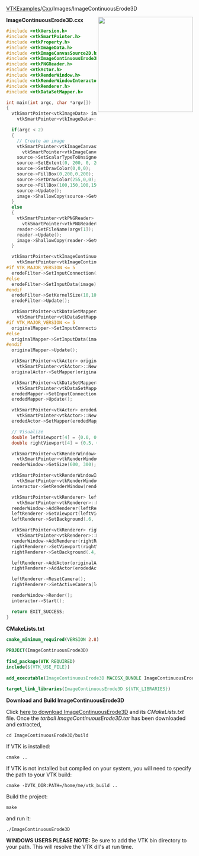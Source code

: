 [VTKExamples](Home)/[Cxx](Cxx)/Images/ImageContinuousErode3D

<img align="right" src="https://github.com/lorensen/VTKExamples/raw/master/Testing/Baseline/Images/TestImageContinuousErode3D.png" width="256" />

**ImageContinuousErode3D.cxx**
```c++
#include <vtkVersion.h>
#include <vtkSmartPointer.h>
#include <vtkProperty.h>
#include <vtkImageData.h>
#include <vtkImageCanvasSource2D.h>
#include <vtkImageContinuousErode3D.h>
#include <vtkPNGReader.h>
#include <vtkActor.h>
#include <vtkRenderWindow.h>
#include <vtkRenderWindowInteractor.h>
#include <vtkRenderer.h>
#include <vtkDataSetMapper.h>

int main(int argc, char *argv[])
{
  vtkSmartPointer<vtkImageData> image =
    vtkSmartPointer<vtkImageData>::New();

  if(argc < 2)
  {
    // Create an image
    vtkSmartPointer<vtkImageCanvasSource2D> source =
      vtkSmartPointer<vtkImageCanvasSource2D>::New();
    source->SetScalarTypeToUnsignedChar();
    source->SetExtent(0, 200, 0, 200, 0, 0);
    source->SetDrawColor(0,0,0);
    source->FillBox(0,200,0,200);
    source->SetDrawColor(255,0,0);
    source->FillBox(100,150,100,150);
    source->Update();
    image->ShallowCopy(source->GetOutput());
  }
  else
  {
    vtkSmartPointer<vtkPNGReader> reader =
      vtkSmartPointer<vtkPNGReader>::New();
    reader->SetFileName(argv[1]);
    reader->Update();
    image->ShallowCopy(reader->GetOutput());
  }

  vtkSmartPointer<vtkImageContinuousErode3D> erodeFilter =
    vtkSmartPointer<vtkImageContinuousErode3D>::New();
#if VTK_MAJOR_VERSION <= 5
  erodeFilter->SetInputConnection(image->GetProducerPort());
#else
  erodeFilter->SetInputData(image);
#endif
  erodeFilter->SetKernelSize(10,10,1);
  erodeFilter->Update();

  vtkSmartPointer<vtkDataSetMapper> originalMapper =
    vtkSmartPointer<vtkDataSetMapper>::New();
#if VTK_MAJOR_VERSION <= 5
  originalMapper->SetInputConnection(image->GetProducerPort());
#else
  originalMapper->SetInputData(image);
#endif
  originalMapper->Update();

  vtkSmartPointer<vtkActor> originalActor =
    vtkSmartPointer<vtkActor>::New();
  originalActor->SetMapper(originalMapper);

  vtkSmartPointer<vtkDataSetMapper> erodedMapper =
    vtkSmartPointer<vtkDataSetMapper>::New();
  erodedMapper->SetInputConnection(erodeFilter->GetOutputPort());
  erodedMapper->Update();

  vtkSmartPointer<vtkActor> erodedActor =
    vtkSmartPointer<vtkActor>::New();
  erodedActor->SetMapper(erodedMapper);

  // Visualize
  double leftViewport[4] = {0.0, 0.0, 0.5, 1.0};
  double rightViewport[4] = {0.5, 0.0, 1.0, 1.0};

  vtkSmartPointer<vtkRenderWindow> renderWindow =
    vtkSmartPointer<vtkRenderWindow>::New();
  renderWindow->SetSize(600, 300);

  vtkSmartPointer<vtkRenderWindowInteractor> interactor =
    vtkSmartPointer<vtkRenderWindowInteractor>::New();
  interactor->SetRenderWindow(renderWindow);

  vtkSmartPointer<vtkRenderer> leftRenderer =
    vtkSmartPointer<vtkRenderer>::New();
  renderWindow->AddRenderer(leftRenderer);
  leftRenderer->SetViewport(leftViewport);
  leftRenderer->SetBackground(.6, .5, .4);

  vtkSmartPointer<vtkRenderer> rightRenderer =
    vtkSmartPointer<vtkRenderer>::New();
  renderWindow->AddRenderer(rightRenderer);
  rightRenderer->SetViewport(rightViewport);
  rightRenderer->SetBackground(.4, .5, .6);

  leftRenderer->AddActor(originalActor);
  rightRenderer->AddActor(erodedActor);

  leftRenderer->ResetCamera();
  rightRenderer->SetActiveCamera(leftRenderer->GetActiveCamera());

  renderWindow->Render();
  interactor->Start();

  return EXIT_SUCCESS;
}
```
**CMakeLists.txt**
```cmake
cmake_minimum_required(VERSION 2.8)
 
PROJECT(ImageContinuousErode3D)
 
find_package(VTK REQUIRED)
include(${VTK_USE_FILE})
 
add_executable(ImageContinuousErode3D MACOSX_BUNDLE ImageContinuousErode3D.cxx)
 
target_link_libraries(ImageContinuousErode3D ${VTK_LIBRARIES})
```

**Download and Build ImageContinuousErode3D**

Click [here to download ImageContinuousErode3D](https://github.com/lorensen/VTKWikiExamplesTarballs/raw/master/ImageContinuousErode3D.tar) and its *CMakeLists.txt* file.
Once the *tarball ImageContinuousErode3D.tar* has been downloaded and extracted,
```
cd ImageContinuousErode3D/build 
```
If VTK is installed:
```
cmake ..
```
If VTK is not installed but compiled on your system, you will need to specify the path to your VTK build:
```
cmake -DVTK_DIR:PATH=/home/me/vtk_build ..
```
Build the project:
```
make
```
and run it:
```
./ImageContinuousErode3D
```
**WINDOWS USERS PLEASE NOTE:** Be sure to add the VTK bin directory to your path. This will resolve the VTK dll's at run time.

